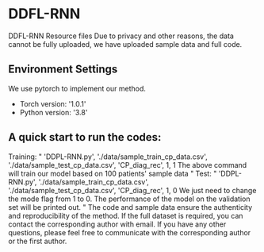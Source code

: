 # DDFL-RNN
DDFL-RNN Resource files
Due to privacy and other reasons, the data cannot be fully uploaded, we have uploaded sample data and full code.
## Environment Settings
We use pytorch to implement our method. 
- Torch version:  '1.0.1'
- Python version: '3.8'
## A quick start to run the codes:
Training:
"
'DDPL-RNN.py', './data/sample_train_cp_data.csv', './data/sample_test_cp_data.csv', 'CP_diag_rec', 1, 1
The above command will train our model based on 100 patients' sample data
"
Test:
"
'DDPL-RNN.py', './data/sample_train_cp_data.csv', './data/sample_test_cp_data.csv', 'CP_diag_rec', 1, 0
We just need to change the mode flag from 1 to 0. The performance of the model on the validation set will be printed out.
"
The code and sample data ensure the authenticity and reproducibility of the method.
If the full dataset is required, you can contact the corresponding author with email.
If you have any other questions, please feel free to communicate with the corresponding author or the first author.
